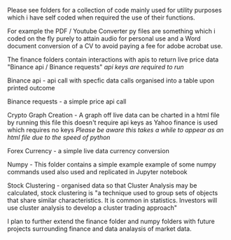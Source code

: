 Please see folders for a collection of code mainly used for utility purposes which i have self coded when required the use of their functions.

For example the PDF / Youtube Converter py files are something which i coded on the fly purely to attain audio for personal use and a Word document conversion of a CV to avoid paying a fee for adobe acrobat use.

The finance folders contain interactions with apis to return live price data "Binance api / Binance requests" _api keys are required to run_

Binance api - api call with specfic data calls organised into a table upon printed outcome

Binance requests - a simple price api call

Crypto Graph Creation - A graph off live data can be charted in a html file by running this file this doesn't require api keys as Yahoo finance is used which requires no keys _Please be aware this takes a while to appear as an html file due to the speed of python_

Forex Currency - a simple live data currency conversion

Numpy - This folder contains a simple example example of some numpy commands used also used and replicated in Jupyter notebook

Stock Clustering - organised data so that Cluster Analysis may be calculated, stock clustering is "a technique used to group sets of objects that share similar characteristics. It is common in statistics. Investors will use cluster analysis to develop a cluster trading approach"

I plan to further extend the finance folder and numpy folders with future projects surrounding finance and data analaysis of market data.
